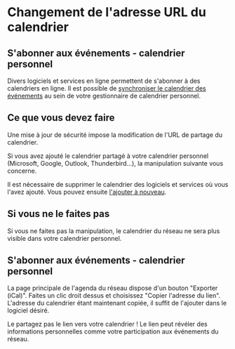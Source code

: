 
Changement de l'adresse URL du calendrier
==========================================

S'abonner aux événements - calendrier personnel
-------------------------------------------------

Divers logiciels et services en ligne permettent de s'abonner à des calendriers en ligne. Il est possible de [synchroniser le calendrier des événements](../Features/Events.fr.md) au sein de votre gestionnaire de calendrier personnel.

Ce que vous devez faire
-------------------------------------------------

Une mise à jour de sécurité impose la modification de l'URL de partage du calendrier.

Si vous avez ajouté le calendrier partagé à votre calendrier personnel (Microsoft, Google, Outlook, Thunderbird...), la manipulation suivante vous concerne.

Il est nécessaire de supprimer le calendrier des logiciels et services où vous l'avez ajouté. Vous pouvez ensuite [l'ajouter à nouveau](../Features/Events.fr.md).


Si vous ne le faites pas
-------------------------------------------------

Si vous ne faites pas la manipulation, le calendrier du réseau ne sera plus visible dans votre calendrier personnel.



S'abonner aux événements - calendrier personnel
-------------------------------------------------

La page principale de l'agenda du réseau dispose d'un bouton "Exporter (iCal)". Faites un clic droit dessus et choisissez "Copier l'adresse du lien". L'adresse du calendrier étant maintenant copiée, il suffit de l'ajouter dans le logiciel désiré.

Le partagez pas le lien vers votre calendrier ! Le lien peut révéler des informations personnelles comme votre participation aux événements du réseau.

